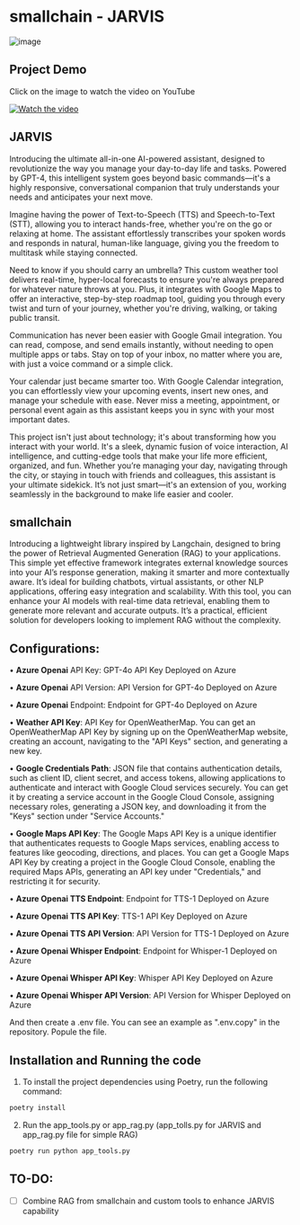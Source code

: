 
# smallchain - JARVIS

![image](https://github.com/user-attachments/assets/e508c596-1405-4046-881a-9d3424743752)


## Project Demo

Click on the image to watch the video on YouTube

[![Watch the video](https://img.youtube.com/vi/U6dkOt4xzGk/0.jpg)](https://www.youtube.com/watch?v=U6dkOt4xzGk)


## JARVIS
Introducing the ultimate all-in-one AI-powered assistant, designed to revolutionize the way you manage your day-to-day life and tasks. Powered by GPT-4, this intelligent system goes beyond basic commands—it's a highly responsive, conversational companion that truly understands your needs and anticipates your next move.

Imagine having the power of Text-to-Speech (TTS) and Speech-to-Text (STT), allowing you to interact hands-free, whether you're on the go or relaxing at home. The assistant effortlessly transcribes your spoken words and responds in natural, human-like language, giving you the freedom to multitask while staying connected.

Need to know if you should carry an umbrella? This custom weather tool delivers real-time, hyper-local forecasts to ensure you're always prepared for whatever nature throws at you. Plus, it integrates with Google Maps to offer an interactive, step-by-step roadmap tool, guiding you through every twist and turn of your journey, whether you're driving, walking, or taking public transit.

Communication has never been easier with Google Gmail integration. You can read, compose, and send emails instantly, without needing to open multiple apps or tabs. Stay on top of your inbox, no matter where you are, with just a voice command or a simple click.

Your calendar just became smarter too. With Google Calendar integration, you can effortlessly view your upcoming events, insert new ones, and manage your schedule with ease. Never miss a meeting, appointment, or personal event again as this assistant keeps you in sync with your most important dates.

This project isn't just about technology; it's about transforming how you interact with your world. It's a sleek, dynamic fusion of voice interaction, AI intelligence, and cutting-edge tools that make your life more efficient, organized, and fun. Whether you’re managing your day, navigating through the city, or staying in touch with friends and colleagues, this assistant is your ultimate sidekick. It’s not just smart—it's an extension of you, working seamlessly in the background to make life easier and cooler.

## smallchain
Introducing a lightweight library inspired by Langchain, designed to bring the power of Retrieval Augmented Generation (RAG) to your applications. This simple yet effective framework integrates external knowledge sources into your AI’s response generation, making it smarter and more contextually aware. It’s ideal for building chatbots, virtual assistants, or other NLP applications, offering easy integration and scalability. With this tool, you can enhance your AI models with real-time data retrieval, enabling them to generate more relevant and accurate outputs. It’s a practical, efficient solution for developers looking to implement RAG without the complexity.


## Configurations:

• **Azure Openai** API Key: GPT-4o API Key Deployed on Azure

• **Azure Openai** API Version: API Version for GPT-4o Deployed on Azure

• **Azure Openai** Endpoint: Endpoint for GPT-4o Deployed on Azure

• **Weather API Key**: API Key for OpenWeatherMap. You can get an OpenWeatherMap API Key by signing up on the OpenWeatherMap website, creating an account, navigating to the "API Keys" section, and generating a new key.

• **Google Credentials Path**:  JSON file that contains authentication details, such as client ID, client secret, and access tokens, allowing applications to authenticate and interact with Google Cloud services securely.
You can get it by creating a service account in the Google Cloud Console, assigning necessary roles, generating a JSON key, and downloading it from the "Keys" section under "Service Accounts."

• **Google Maps API Key**: The Google Maps API Key is a unique identifier that authenticates requests to Google Maps services, enabling access to features like geocoding, directions, and places. 
You can get a Google Maps API Key by creating a project in the Google Cloud Console, enabling the required Maps APIs, generating an API key under "Credentials," and restricting it for security.

• **Azure Openai TTS Endpoint**: Endpoint for TTS-1 Deployed on Azure

• **Azure Openai TTS API Key**: TTS-1 API Key Deployed on Azure

• **Azure Openai TTS API Version**: API Version for TTS-1 Deployed on Azure

• **Azure Openai Whisper Endpoint**: Endpoint for Whisper-1 Deployed on Azure

• **Azure Openai Whisper API Key**: Whisper API Key Deployed on Azure

• **Azure Openai Whisper API Version**: API Version for Whisper Deployed on Azure

And then create a .env file. You can see an example as ".env.copy" in the repository. Popule the file.

## Installation and Running the code

1. To install the project dependencies using Poetry, run the following command:
```bash
poetry install
```
2. Run the app_tools.py or app_rag.py (app_tolls.py for JARVIS and app_rag.py file for simple RAG)
```bash
poetry run python app_tools.py
```
## TO-DO:

- [ ] Combine RAG from smallchain and custom tools to enhance JARVIS capability
